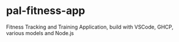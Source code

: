 # pal-fitness-app
Fitness Tracking and Training Application, build with VSCode, GHCP, various models and Node.js
